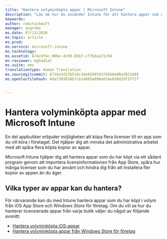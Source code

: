 ```yaml
---
title: "Hantera volyminköpta appar | Microsoft Intune"
description: "Läs om hur du använder Intune för att hantera appar som du köpt i volym från en appbutik."
keywords: 
author: robstackmsft
manager: angrobe
ms.date: 07/13/2016
ms.topic: article
ms.prod: 
ms.service: microsoft-intune
ms.technology: 
ms.assetid: 674c8f4c-00be-4c69-85b7-cf7bdaa71c94
ms.reviewer: mghadial
ms.suite: ems
translationtype: Human Translation
ms.sourcegitcommit: 6716a3d1fb53dc3de0189f637d5664d0a2023d05
ms.openlocfilehash: 6da7393834b7cb14085e090a014e030d2df3ff2f


---
```


# Hantera volyminköpta appar med Microsoft Intune

En del appbutiker erbjuder möjligheten att köpa flera licenser till en app som du vill köra i företaget. Det hjälper dig att minska det administrativa arbetet med att spåra flera köpta kopior av appar.

Microsoft Intune hjälper dig att hantera appar som du har köpt via ett sådant program genom att importera licensinformationen från App Store, spåra hur många licenser som du har använt och hindra dig från att installera fler kopior av appen än du äger.

## Vilka typer av appar kan du hantera?

För närvarande kan du med Intune hantera appar som du har köpt i volym från iOS App Store och Windows Store för företag.
Om du vill se hur du hanterar licensierade appar från varje butik väljer du något av följande avsnitt:

- [Hantera volyminköpta iOS-appar](manage-ios-apps-you-purchased-through-a-volume-purchase-program-with-microsoft-intune.md)
- [Hantera volyminköpta appar från Windows Store för företag](manage-apps-you-purchased-from-the-windows-store-for-business-with-microsoft-intune.md)






<!--HONumber=Jul16_HO4-->


